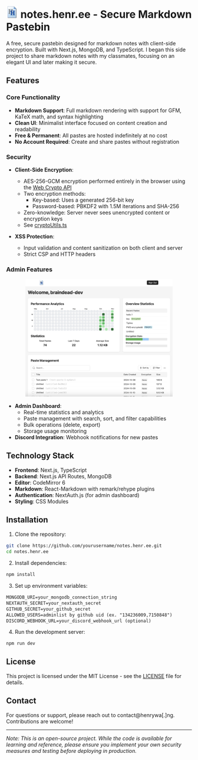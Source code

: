 # <img src="public/icon-192.png" alt="Icon" height="32"/> notes.henr.ee - Secure Markdown Pastebin

A free, secure pastebin designed for markdown notes with client-side encryption. Built with Next.js, MongoDB, and TypeScript. I began this side project to share markdown notes with my classmates, focusing on an elegant UI and later making it secure.

## Features

### Core Functionality

- **Markdown Support**: Full markdown rendering with support for GFM, KaTeX math, and syntax highlighting
- **Clean UI**: Minimalist interface focused on content creation and readability
- **Free & Permanent**: All pastes are hosted indefinitely at no cost
- **No Account Required**: Create and share pastes without registration

### Security

- **Client-Side Encryption**:

  - AES-256-GCM encryption performed entirely in the browser using the [Web Crypto API](https://developer.mozilla.org/en-US/docs/Web/API/Web_Crypto_API)
  - Two encryption methods:
    - Key-based: Uses a generated 256-bit key
    - Password-based: PBKDF2 with 1.5M iterations and SHA-256
  - Zero-knowledge: Server never sees unencrypted content or encryption keys
  - See [cryptoUtils.ts](utils/cryptoUtils.ts)

- **XSS Protection**:
  - Input validation and content sanitization on both client and server
  - Strict CSP and HTTP headers

### Admin Features

<div align="center">
<img src="public/admin-dash.png" alt="Admin Dashboard" width="400"/>
</div>

- **Admin Dashboard**:
  - Real-time statistics and analytics
  - Paste management with search, sort, and filter capabilities
  - Bulk operations (delete, export)
  - Storage usage monitoring
- **Discord Integration**: Webhook notifications for new pastes

## Technology Stack

- **Frontend**: Next.js, TypeScript
- **Backend**: Next.js API Routes, MongoDB
- **Editor**: CodeMirror 6
- **Markdown**: React-Markdown with remark/rehype plugins
- **Authentication**: NextAuth.js (for admin dashboard)
- **Styling**: CSS Modules

## Installation

1. Clone the repository:

```bash
git clone https://github.com/yourusername/notes.henr.ee.git
cd notes.henr.ee
```

2. Install dependencies:

```bash
npm install
```

3. Set up environment variables:

```env
MONGODB_URI=your_mongodb_connection_string
NEXTAUTH_SECRET=your_nextauth_secret
GITHUB_SECRET=your_github_secret
ALLOWED_USERS=adminlist by github uid (ex. "134236009,7150848")
DISCORD_WEBHOOK_URL=your_discord_webhook_url (optional)
```

4. Run the development server:

```bash
npm run dev
```

## License

This project is licensed under the MIT License - see the [LICENSE](LICENSE.md) file for details.

## Contact

For questions or support, please reach out to contact@henrywa[.]ng. Contributions are welcome!

---

_Note: This is an open-source project. While the code is available for learning and reference, please ensure you implement your own security measures and testing before deploying in production._
